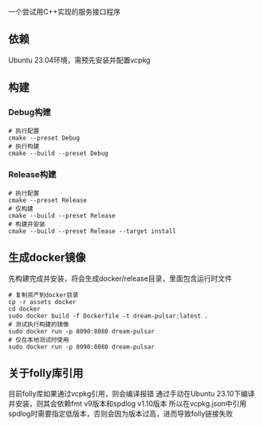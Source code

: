 一个尝试用C++实现的服务接口程序

## 依赖

Ubuntu 23.04环境，需预先安装并配置vcpkg

## 构建

### Debug构建

```shell
# 执行配置
cmake --preset Debug
# 执行构建
cmake --build --preset Debug
```

### Release构建

```shell
# 执行配置
cmake --preset Release
# 仅构建
cmake --build --preset Release
# 构建并安装
cmake --build --preset Release --target install
```

## 生成docker镜像

先构建完成并安装，将会生成docker/release目录，里面包含运行时文件

```shell
# 复制资产到docker目录
cp -r assets docker
cd docker
sudo docker build -f Dockerfile -t dream-pulsar:latest .
# 测试执行构建的镜像
sudo docker run -p 8090:8080 dream-pulsar
# 仅在本地测试时使用
sudo docker run -p 8090:8080 dream-pulsar
```

## 关于folly库引用

目前folly库如果通过vcpkg引用，则会编译报错
通过手动在Ubuntu 23.10下编译并安装，则其会依赖fmt v9版本和spdlog v1.10版本
所以在vcpkg.json中引用spdlog时需要指定低版本，否则会因为版本过高，进而导致folly链接失败
